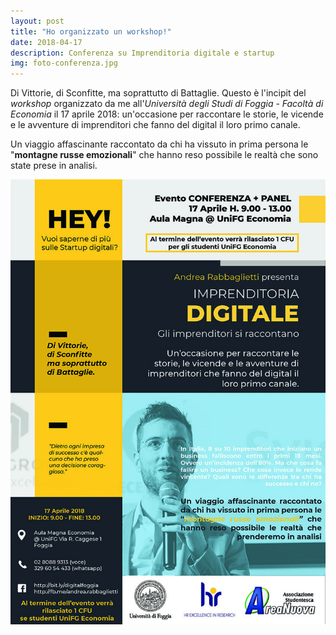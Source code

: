 ```yaml
---
layout: post
title: "Ho organizzato un workshop!"
date: 2018-04-17
description: Conferenza su Imprenditoria digitale e startup
img: foto-conferenza.jpg
---
```


Di Vittorie, di Sconfitte, ma soprattutto di Battaglie.
Questo è l'incipit del _workshop_ organizzato da me all'*Università degli Studi di Foggia - Facoltà di Economia*
il 17 aprile 2018: un'occasione per raccontare le storie, le vicende e le avventure di imprenditori
che fanno del digital il loro primo canale.

Un viaggio affascinante raccontato da chi ha vissuto in prima persona le "**montagne russe emozionali**"
che hanno reso possibile le realtà che sono state prese in analisi.

![Startup Foggia](/assets/img/imprenditoria-digitale.jpg)

